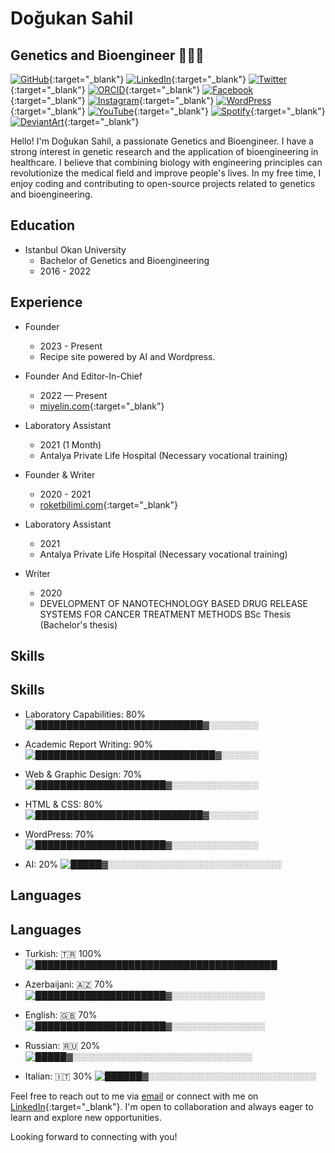 # Doğukan Sahil

## Genetics and Bioengineer 👨🏽‍🔬

[![GitHub](https://img.shields.io/badge/GitHub-dogukansahil-blue?style=flat&logo=github)](https://github.com/dogukansahil){:target="_blank"}
[![LinkedIn](https://img.shields.io/badge/LinkedIn-dogukansahil-blue?style=flat&logo=linkedin)](https://www.linkedin.com/in/dogukansahil){:target="_blank"}
[![Twitter](https://img.shields.io/badge/Twitter-dogukansahil-blue?style=flat&logo=twitter)](https://twitter.com/dogukansahil){:target="_blank"}
[![ORCID](https://img.shields.io/badge/ORCID-0000--0001--5943--1401-blue?style=flat)](https://orcid.org/0000-0001-5943-1401){:target="_blank"}
[![Facebook](https://img.shields.io/badge/Facebook-DogukanSahilF-blue?style=flat&logo=facebook)](https://www.facebook.com/DogukanSahilF){:target="_blank"}
[![Instagram](https://img.shields.io/badge/Instagram-dogukansahil-blue?style=flat&logo=instagram)](https://www.instagram.com/dogukansahil/){:target="_blank"}
[![WordPress](https://img.shields.io/badge/WordPress-dogukansahil-blue?style=flat&logo=wordpress)](https://profiles.wordpress.org/dogukansahil/){:target="_blank"}
[![YouTube](https://img.shields.io/badge/YouTube-DoguSahil-red?style=flat&logo=youtube)](https://www.youtube.com/@DoguSahil){:target="_blank"}
[![Spotify](https://img.shields.io/badge/Spotify-DogukanSahil-green?style=flat&logo=spotify)](https://open.spotify.com/show/2E5z1FmExb8ozaJjuI9d7J?si=nACyI38UTSis-i1HmslgWg){:target="_blank"}
[![DeviantArt](https://img.shields.io/badge/DeviantArt-dogukansahil-blue?style=flat&logo=deviantart)](https://www.deviantart.com/dogukansahil){:target="_blank"}

Hello! I'm Doğukan Sahil, a passionate Genetics and Bioengineer. I have a strong interest in genetic research and the application of bioengineering in healthcare. I believe that combining biology with engineering principles can revolutionize the medical field and improve people's lives. In my free time, I enjoy coding and contributing to open-source projects related to genetics and bioengineering.

## Education

- Istanbul Okan University
  - Bachelor of Genetics and Bioengineering
  - 2016 - 2022

## Experience

- Founder
  - 2023 - Present
  - Recipe site powered by AI and Wordpress.

- Founder And Editor-In-Chief
  - 2022 — Present
  - [miyelin.com](https://www.miyelin.com){:target="_blank"}

- Laboratory Assistant
  - 2021 (1 Month)
  - Antalya Private Life Hospital (Necessary vocational training)

- Founder & Writer
  - 2020 - 2021
  - [roketbilimi.com](https://www.roketbilimi.com){:target="_blank"}

- Laboratory Assistant
  - 2021
  - Antalya Private Life Hospital (Necessary vocational training)

- Writer
  - 2020
  - DEVELOPMENT OF NANOTECHNOLOGY BASED DRUG RELEASE SYSTEMS FOR CANCER TREATMENT METHODS BSc Thesis (Bachelor's thesis)

## Skills
## Skills

- Laboratory Capabilities: 80%
  ![███████████████████████████▓░░░░░░░░](https://progress-bar.dev/80/)

- Academic Report Writing: 90%
  ![█████████████████████████████▓░░░░░░](https://progress-bar.dev/90/)

- Web & Graphic Design: 70%
  ![█████████████████████▓░░░░░░░░░░░░░░](https://progress-bar.dev/70/)

- HTML & CSS: 80%
  ![███████████████████████████▓░░░░░░░░](https://progress-bar.dev/80/)

- WordPress: 70%
  ![█████████████████████▓░░░░░░░░░░░░░░](https://progress-bar.dev/70/)

- AI: 20%
  ![█████▓░░░░░░░░░░░░░░░░░░░░░░░░░░░░](https://progress-bar.dev/20/)


## Languages
## Languages

- Turkish: 🇹🇷 100%
  ![███████████████████████████████████████](https://progress-bar.dev/100/)

- Azerbaijani: 🇦🇿 70%
  ![█████████████████████▓░░░░░░░░░░░░░░░](https://progress-bar.dev/70/)

- English: 🇬🇧 70%
  ![█████████████████████▓░░░░░░░░░░░░░░░](https://progress-bar.dev/70/)

- Russian: 🇷🇺 20%
  ![█████▓░░░░░░░░░░░░░░░░░░░░░░░░░░░░░](https://progress-bar.dev/20/)

- Italian: 🇮🇹 30%
  ![██████▓░░░░░░░░░░░░░░░░░░░░░░░░░░░](https://progress-bar.dev/30/)


Feel free to reach out to me via [email](mailto:dogukansahil@gmail.com) or connect with me on [LinkedIn](https://www.linkedin.com/in/dogukansahil){:target="_blank"}. I'm open to collaboration and always eager to learn and explore new opportunities.

Looking forward to connecting with you!
